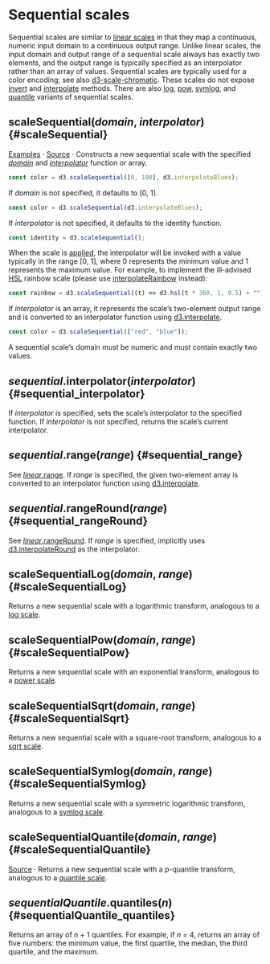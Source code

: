 # Sequential scales

Sequential scales are similar to [linear scales](./linear.md) in that they map a continuous, numeric input domain to a continuous output range. Unlike linear scales, the input domain and output range of a sequential scale always has exactly two elements, and the output range is typically specified as an interpolator rather than an array of values. Sequential scales are typically used for a color encoding; see also [d3-scale-chromatic](../d3-scale-chromatic.md). These scales do not expose [invert](./linear.md#linear_invert) and [interpolate](./linear.md#linear_interpolate) methods. There are also [log](#scaleSequentialLog), [pow](#scaleSequentialPow), [symlog](#scaleSequentialSymlog), and [quantile](#scaleSequentialQuantile) variants of sequential scales.

## scaleSequential(*domain*, *interpolator*) {#scaleSequential}

[Examples](https://observablehq.com/@d3/sequential-scales) · [Source](https://github.com/d3/d3-scale/blob/main/src/sequential.js) · Constructs a new sequential scale with the specified [*domain*](#sequential_domain) and [*interpolator*](#sequential_interpolator) function or array.

```js
const color = d3.scaleSequential([0, 100], d3.interpolateBlues);
```

If *domain* is not specified, it defaults to [0, 1].

```js
const color = d3.scaleSequential(d3.interpolateBlues);
```

If *interpolator* is not specified, it defaults to the identity function.

```js
const identity = d3.scaleSequential();
```

When the scale is [applied](#_sequential), the interpolator will be invoked with a value typically in the range [0, 1], where 0 represents the minimum value and 1 represents the maximum value. For example, to implement the ill-advised [HSL](https://github.com/d3/d3-color/blob/main/README.md#hsl) rainbow scale (please use [interpolateRainbow](../d3-scale-chromatic/cyclical.md#interpolateRainbow) instead):

```js
const rainbow = d3.scaleSequential((t) => d3.hsl(t * 360, 1, 0.5) + "");
```

If *interpolator* is an array, it represents the scale’s two-element output range and is converted to an interpolator function using [d3.interpolate](../d3-interpolate/value.md#interpolate).

```js
const color = d3.scaleSequential(["red", "blue"]);
```

A sequential scale’s domain must be numeric and must contain exactly two values.

## *sequential*.interpolator(*interpolator*) {#sequential_interpolator}

If *interpolator* is specified, sets the scale’s interpolator to the specified function. If *interpolator* is not specified, returns the scale’s current interpolator.

## *sequential*.range(*range*) {#sequential_range}

See [*linear*.range](./linear.md#linear_range). If *range* is specified, the given two-element array is converted to an interpolator function using [d3.interpolate](https://github.com/d3/d3-interpolate/blob/main/README.md#interpolate).

## *sequential*.rangeRound(*range*) {#sequential_rangeRound}

See [*linear*.rangeRound](./linear.md#linear_rangeRound). If *range* is specified, implicitly uses [d3.interpolateRound](https://github.com/d3/d3-interpolate/blob/main/README.md#interpolateRound) as the interpolator.

## scaleSequentialLog(*domain*, *range*) {#scaleSequentialLog}

Returns a new sequential scale with a logarithmic transform, analogous to a [log scale](./log.md).

## scaleSequentialPow(*domain*, *range*) {#scaleSequentialPow}

Returns a new sequential scale with an exponential transform, analogous to a [power scale](./pow.md).

## scaleSequentialSqrt(*domain*, *range*) {#scaleSequentialSqrt}

Returns a new sequential scale with a square-root transform, analogous to a [sqrt scale](./pow.md#scaleSqrt).

## scaleSequentialSymlog(*domain*, *range*) {#scaleSequentialSymlog}

Returns a new sequential scale with a symmetric logarithmic transform, analogous to a [symlog scale](./symlog.md).

## scaleSequentialQuantile(*domain*, *range*) {#scaleSequentialQuantile}

[Source](https://github.com/d3/d3-scale/blob/main/src/sequentialQuantile.js) · Returns a new sequential scale with a *p*-quantile transform, analogous to a [quantile scale](./quantile.md).

## *sequentialQuantile*.quantiles(*n*) {#sequentialQuantile_quantiles}

Returns an array of *n* + 1 quantiles. For example, if *n* = 4, returns an array of five numbers: the minimum value, the first quartile, the median, the third quartile, and the maximum.
